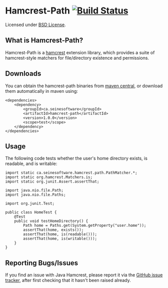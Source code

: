 Hamcrest-Path  [![Build Status](https://travis-ci.org/seinesoftware/hamcrest-path.svg?branch=master)](https://travis-ci.org/seinesoftware/hamcrest-path)
=============

Licensed under [BSD License][].

What is Hamcrest-Path?
----------------------
Hamcrest-Path is a [hamcrest][] extension library,
which provides a suite of hamcrest-style matchers for file/directory existence and permissions.


Downloads
---------
You can obtain the hamcrest-path binaries from [maven central][], or download them automatically in maven using:

	<dependencies>
	    <dependency>
	        <groupId>ca.seinesoftware</groupId>
	        <artifactId>hamcrest-path</artifactId>
	        <version>1.0.0</version>
	        <scope>test</scope>
	    </dependency>
	</dependencies>

Usage
-----
The following code tests whether the user's home directory exists,
is readable, and is writable:

    import static ca.seinesoftware.hamcrest.path.PathMatcher.*;
    import static org.hamcrest.Matchers.is;
    import static org.junit.Assert.assertThat;

    import java.nio.file.Path;
    import java.nio.file.Paths;

    import org.junit.Test;

    public class HomeTest {
        @Test
        public void testHomeDirectory() {
            Path home = Paths.get(System.getProperty("user.home"));
            assertThat(home, exists());
            assertThat(home, is(readable()));
            assertThat(home, is(writable()));
        }
    }

Reporting Bugs/Issues
---------------------
If you find an issue with Java Hamcrest, please report it via the 
[GitHub issue tracker](https://github.com/seinesoftware/hamcrest-path/issues), 
after first checking that it hasn't been raised already. 

[BSD License]: http://opensource.org/licenses/BSD-3-Clause
[Maven central]: http://search.maven.org/#search%7Cga%7C1%7Cg%3Aca.seinesoftware
[hamcrest]: https://github.com/hamcrest/JavaHamcrest
